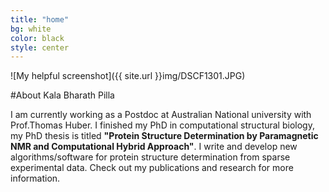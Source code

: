 ```yaml
---
title: "home"
bg: white
color: black
style: center
---
```


![My helpful screenshot]({{ site.url }}img/DSCF1301.JPG) 

#About Kala Bharath Pilla 

I am currently working as a Postdoc at Australian National university with Prof.Thomas Huber.
I finished my PhD in computational structural biology, my PhD thesis is titled **"Protein Structure Determination by Paramagnetic NMR and Computational Hybrid Approach"**.
I write and develop new algorithms/software for protein structure determination from sparse experimental data. Check out my publications and research for more information.
